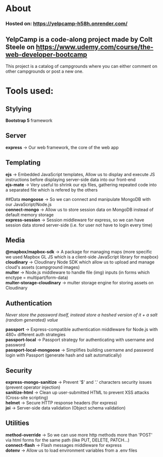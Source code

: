 # About
### Hosted on: https://yelpcamp-h58h.onrender.com/
## YelpCamp is a code-along project made by Colt Steele on https://www.udemy.com/course/the-web-developer-bootcamp  
This project is a catalog of campgrounds where you can either comment on other campgrounds or post a new one.


# Tools used: 

## Stylying
**Bootstrap 5** framework

## Server
**express** -> Our web framework, the core of the web app  

## Templating
**ejs** -> Embedded JavaScript templates, Allow us to display and execute JS instructions before displaying server-side data into our front-end   
**ejs-mate** -> Very useful to shrink our ejs files, gathering repeated code into a separated file which is refered by the others  

##Data
**mongoose** -> So we can connect and manipulate MongoDB with our JavaScript/Node.js   
**connect-mongo** -> Allow us to store session data on MongoDB instead of default memory storage   
**express-session** -> Session middleware for express, so we can have session data stored server-side (i.e. for user not have to login every time)  

## Media
**@mapbox/mapbox-sdk** -> A package for managing maps (more specific we used Mapbox GL JS which is a client-side JavaScript library for mapbox)  
**cloudinary** -> Cloudinary Node SDK which allow us to upload and manage cloud's assets (campground images)  
**multer** -> Node.js middleware to handle file (img) inputs (in forms which enctype = multipart/form-data)  
**multer-storage-cloudinary** -> multer storage engine for storing assets on Cloudinary  

## Authentication
*Never store the password itself, instead store a hashed version of it + a salt (random generated) value*  

**passport** -> Express-compatible authentication middleware for Node.js with 480+ different auth strategies  
**passport-local** -> Passport strategy for authenticating with username and password  
**passport-local-mongoose** -> Simplifies building username and password login with Passport (generate hash and salt automatically)  

## Security
**express-mongo-sanitize** -> Prevent '$' and '.' characters security issues (prevent operator injection)  
**sanitize-html** -> Clean up user-submitted HTML to prevent XSS attacks (Cross-site scripting)  
**helmet** -> Secure HTTP response headers (for express)  
**joi** -> Server-side data validation (Object schema validation)  

## Utilities
**method-override** -> So we can use more http methods more than 'POST' via html forms for the same path (like PUT, DELETE, PATCH...)  
**connect-flash** -> Flash messages middleware for express   
**dotenv** -> Allow us to load environment variables from a .env files  
